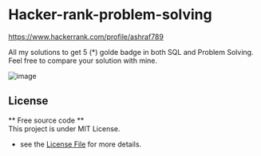 # Hacker-rank-problem-solving
https://www.hackerrank.com/profile/ashraf789

All my solutions to get 5 (*) golde badge in both SQL and Problem Solving. <br/>
Feel free to compare your solution with mine.


![image](https://user-images.githubusercontent.com/13873490/123890988-63e72280-d982-11eb-9443-3486a16aab35.png)

## License
** Free source code ** <br/>
This project is under MIT License.

- see the [License File](LICENSE) for more details.
